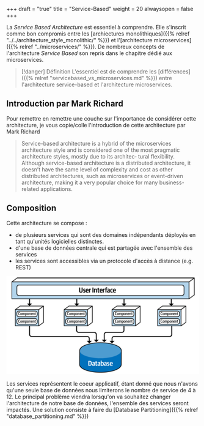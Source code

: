 +++
draft = "true"
title = "Service-Based"
weight = 20
alwaysopen = false
+++

La *Service Based Architecture* est essentiel à comprendre. Elle s'inscrit comme bon compromis entre les [archiectures monolithiques]({{% relref "../../architecture_style_monolithic/" %}}) et l'[architecture microservices]({{% relref "../microservices/" %}}). De nombreux concepts de l'architecture *Service Based* son repris dans le chapitre dédié aux microservices. 

> [!danger] Définition
>  L'essentiel est de comprendre les [différences]({{% relref "servicebased_vs_microservices.md" %}}) entre l'architecture service-based et l'architecture microservices.

## Introduction par Mark Richard
Pour remettre en remettre une couche sur l'importance de considérer cette architecture, je vous copie/colle l'introduction de cette architecture par Mark Richard
> Service-based architecture is a hybrid of the microservices architecture style and is considered one of the most pragmatic architecture styles, mostly due to its architec‐ tural flexibility. Although service-based architecture is a distributed architecture, it doesn’t have the same level of complexity and cost as other distributed architectures, such as microservices or event-driven architecture, making it a very popular choice for many business-related applications.

## Composition
Cette architecture se compose :
- de plusieurs services qui sont des domaines indépendants déployés en tant qu'unités logicielles distinctes.
- d'une base de données centrale qui est partagée avec l'ensemble des services
- les services sont accessibles via un protocole d'accès à distance (e.g. REST)

![Service Based Architecture](images/servicebased.png)

Les services représentent le coeur applicatif, étant donné que nous n'avons qu'une seule base de données nous limiterons le nombre de service de 4 à 12. Le principal problème viendra lorsqu'on va souhaitez changer l'architecture de notre base de données, l'ensemble des services seront impactés. Une solution consiste à faire du [Database Partitioning]({{% relref "database_partitioning.md" %}})

